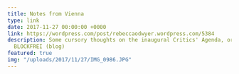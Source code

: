 ```yaml
---
title: Notes from Vienna
type: link
date: 2017-11-27 00:00:00 +0000
link: https://wordpress.com/post/rebeccaodwyer.wordpress.com/5384
description: Some cursory thoughts on the inaugural Critics' Agenda, organised by
  BLOCKFREI (blog)
featured: true
img: "/uploads/2017/11/27/IMG_0986.JPG"
---
```

